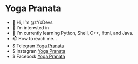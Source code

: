 # Yoga Pranata

- 👋 Hi, I’m @zYxDevs
- 👀 I’m interested in 
- 🌱 I’m currently learning Python, Shell, C++, Html, and Java.
- 📫 How to reach me...
- $ Telegram  [Yoga Pranata](https://t.me/Yoga_CIC)
- $ Instagram [Yoga Pranata](https://instagram.com/itzme.yoga.id)
- $ Facebook  [Yoga Pranata](https://facebook.com/yoga.cic)

<!---
zYxDevs/zYxDevs is a ✨ special ✨ repository because its `README.md` (this file) appears on your GitHub profile.
You can click the Preview link to take a look at your changes.
--->
